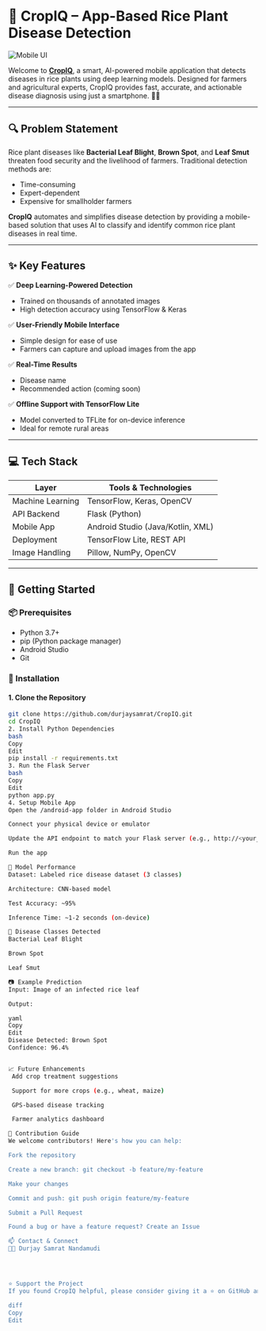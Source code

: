 # 🌾 CropIQ – App-Based Rice Plant Disease Detection

![Mobile UI](https://github.com/user-attachments/assets/09131fb1-31d8-42fb-86ca-0f629213e45c)

Welcome to **[CropIQ](https://github.com/durjaysamrat/CropIQ)**, a smart, AI-powered mobile application that detects diseases in rice plants using deep learning models. Designed for farmers and agricultural experts, CropIQ provides fast, accurate, and actionable disease diagnosis using just a smartphone. 📱🌱

---

## 🔍 Problem Statement

Rice plant diseases like **Bacterial Leaf Blight**, **Brown Spot**, and **Leaf Smut** threaten food security and the livelihood of farmers. Traditional detection methods are:

- Time-consuming  
- Expert-dependent  
- Expensive for smallholder farmers

**CropIQ** automates and simplifies disease detection by providing a mobile-based solution that uses AI to classify and identify common rice plant diseases in real time.

---

## ✨ Key Features

✅ **Deep Learning-Powered Detection**  
   - Trained on thousands of annotated images  
   - High detection accuracy using TensorFlow & Keras  

✅ **User-Friendly Mobile Interface**  
   - Simple design for ease of use  
   - Farmers can capture and upload images from the app  

✅ **Real-Time Results**  
   - Disease name  
   - Recommended action (coming soon)  

✅ **Offline Support with TensorFlow Lite**  
   - Model converted to TFLite for on-device inference  
   - Ideal for remote rural areas  

---

## 💻 Tech Stack

| Layer            | Tools & Technologies                          |
|------------------|-----------------------------------------------|
| Machine Learning | TensorFlow, Keras, OpenCV                     |
| API Backend      | Flask (Python)                                |
| Mobile App       | Android Studio (Java/Kotlin, XML)             |
| Deployment       | TensorFlow Lite, REST API                     |
| Image Handling   | Pillow, NumPy, OpenCV                         |

---

## 🚀 Getting Started

### 📦 Prerequisites

- Python 3.7+
- pip (Python package manager)
- Android Studio
- Git

### 🔧 Installation

#### 1. Clone the Repository
```bash
git clone https://github.com/durjaysamrat/CropIQ.git
cd CropIQ
2. Install Python Dependencies
bash
Copy
Edit
pip install -r requirements.txt
3. Run the Flask Server
bash
Copy
Edit
python app.py
4. Setup Mobile App
Open the /android-app folder in Android Studio

Connect your physical device or emulator

Update the API endpoint to match your Flask server (e.g., http://<your_ip>:5000/predict)

Run the app

🧪 Model Performance
Dataset: Labeled rice disease dataset (3 classes)

Architecture: CNN-based model

Test Accuracy: ~95%

Inference Time: ~1-2 seconds (on-device)

🧠 Disease Classes Detected
Bacterial Leaf Blight

Brown Spot

Leaf Smut

📷 Example Prediction
Input: Image of an infected rice leaf

Output:

yaml
Copy
Edit
Disease Detected: Brown Spot
Confidence: 96.4%


📈 Future Enhancements
 Add crop treatment suggestions

 Support for more crops (e.g., wheat, maize)

 GPS-based disease tracking

 Farmer analytics dashboard

🤝 Contribution Guide
We welcome contributors! Here's how you can help:

Fork the repository

Create a new branch: git checkout -b feature/my-feature

Make your changes

Commit and push: git push origin feature/my-feature

Submit a Pull Request

Found a bug or have a feature request? Create an Issue

📫 Contact & Connect
👨‍💻 Durjay Samrat Nandamudi




⭐ Support the Project
If you found CropIQ helpful, please consider giving it a ⭐ on GitHub and sharing it with your peers. Let’s revolutionize agriculture together. 🌿🚜

diff
Copy
Edit
